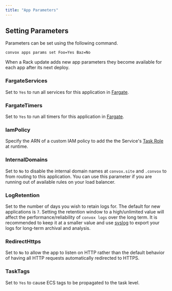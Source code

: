 ```yaml
---
title: "App Parameters"
---
```


## Setting Parameters

Parameters can be set using the following command.

    convox apps params set Foo=Yes Baz=No

<div class="block-callout block-show-callout type-info" markdown="1">
  When a Rack update adds new app parameters they become available for each app after its next deploy.
</div>

### FargateServices

Set to `Yes` to run all services for this application in [Fargate](https://aws.amazon.com/fargate/).

### FargateTimers

Set to `Yes` to run all timers for this application in [Fargate](https://aws.amazon.com/fargate/).

### IamPolicy

Specify the ARN of a custom IAM policy to add the the Service's [Task Role](https://docs.aws.amazon.com/AmazonECS/latest/developerguide/task-iam-roles.html) at runtime.

### InternalDomains

Set to `No` to disable the internal domain names at `convox.site` and `.convox` to from routing to this application. You can use this parameter if you are running out of available rules on your load balancer.

### LogRetention

Set to the number of days you wish to retain logs for.  The default for new applications is `7`.  Setting the retention window to a high/unlimited value will affect the performance/reliability of `convox logs` over the long term.  It is recommended to keep it at a smaller value and use [syslog](/deployment/syslogs) to export your logs for long-term archival and analysis.

### RedirectHttps

Set to `No` to allow the app to listen on HTTP rather than the default behavior of having all HTTP requests automatically redirected to HTTPS.

### TaskTags

Set to `Yes` to cause ECS tags to be propagated to the task level.
